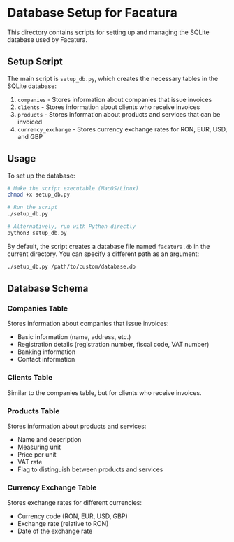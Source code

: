 # Database Setup for Facatura

This directory contains scripts for setting up and managing the SQLite database used by Facatura.

## Setup Script

The main script is `setup_db.py`, which creates the necessary tables in the SQLite database:

1. `companies` - Stores information about companies that issue invoices
2. `clients` - Stores information about clients who receive invoices
3. `products` - Stores information about products and services that can be invoiced
4. `currency_exchange` - Stores currency exchange rates for RON, EUR, USD, and GBP

## Usage

To set up the database:

```bash
# Make the script executable (MacOS/Linux)
chmod +x setup_db.py

# Run the script
./setup_db.py

# Alternatively, run with Python directly
python3 setup_db.py
```

By default, the script creates a database file named `facatura.db` in the current directory. You can specify a different path as an argument:

```bash
./setup_db.py /path/to/custom/database.db
```

## Database Schema

### Companies Table
Stores information about companies that issue invoices:
- Basic information (name, address, etc.)
- Registration details (registration number, fiscal code, VAT number)
- Banking information
- Contact information

### Clients Table
Similar to the companies table, but for clients who receive invoices.

### Products Table
Stores information about products and services:
- Name and description
- Measuring unit
- Price per unit
- VAT rate
- Flag to distinguish between products and services

### Currency Exchange Table
Stores exchange rates for different currencies:
- Currency code (RON, EUR, USD, GBP)
- Exchange rate (relative to RON)
- Date of the exchange rate